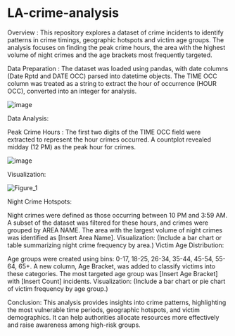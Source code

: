 # LA-crime-analysis

Overview : This repository explores a dataset of crime incidents to identify patterns in crime timings, geographic hotspots and victim age groups. The analysis focuses on finding the peak crime hours, the area with the highest volume of night crimes and the age brackets most frequently targeted.

Data Preparation :
The dataset was loaded using pandas, with date columns (Date Rptd and DATE OCC) parsed into datetime objects.
The TIME OCC column was treated as a string to extract the hour of occurrence (HOUR OCC), converted into an integer for analysis.

 ![image](https://github.com/user-attachments/assets/05c1ba72-2528-4022-bd7b-57cf0494a354)


Data Analysis:

Peak Crime Hours : The first two digits of the TIME OCC field were extracted to represent the hour crimes occurred.
A countplot revealed midday (12 PM) as the peak hour for crimes.

![image](https://github.com/user-attachments/assets/0b941c39-ddf8-4bbf-989b-9a973f859753)


Visualization:

![Figure_1](https://github.com/user-attachments/assets/f23fa36f-14e7-4288-bf86-3b5d2aea7a9a)



Night Crime Hotspots:

Night crimes were defined as those occurring between 10 PM and 3:59 AM.
A subset of the dataset was filtered for these hours, and crimes were grouped by AREA NAME.
The area with the largest volume of night crimes was identified as [Insert Area Name].
Visualization:
(Include a bar chart or table summarizing night crime frequency by area.)
Victim Age Distribution:

Age groups were created using bins: 0-17, 18-25, 26-34, 35-44, 45-54, 55-64, 65+.
A new column, Age Bracket, was added to classify victims into these categories.
The most targeted age group was [Insert Age Bracket] with [Insert Count] incidents.
Visualization:
(Include a bar chart or pie chart of victim frequency by age group.)

Conclusion:
This analysis provides insights into crime patterns, highlighting the most vulnerable time periods, geographic hotspots, and victim demographics. It can help authorities allocate resources more effectively and raise awareness among high-risk groups.
